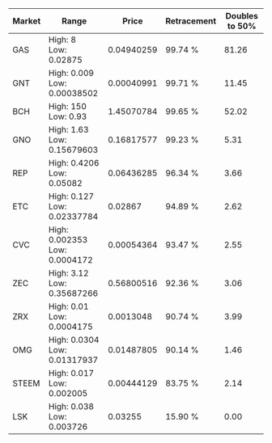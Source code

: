 | Market | Range | Price| Retracement | Doubles to 50% |
| --- | --- | --- | --- | --- |
| GAS | High: 8<br />Low: 0.02875 | 0.04940259 | 99.74 % | 81.26 |
| GNT | High: 0.009<br />Low: 0.00038502 | 0.00040991 | 99.71 % | 11.45 |
| BCH | High: 150<br />Low: 0.93 | 1.45070784 | 99.65 % | 52.02 |
| GNO | High: 1.63<br />Low: 0.15679603 | 0.16817577 | 99.23 % | 5.31 |
| REP | High: 0.4206<br />Low: 0.05082 | 0.06436285 | 96.34 % | 3.66 |
| ETC | High: 0.127<br />Low: 0.02337784 | 0.02867 | 94.89 % | 2.62 |
| CVC | High: 0.002353<br />Low: 0.0004172 | 0.00054364 | 93.47 % | 2.55 |
| ZEC | High: 3.12<br />Low: 0.35687266 | 0.56800516 | 92.36 % | 3.06 |
| ZRX | High: 0.01<br />Low: 0.0004175 | 0.0013048 | 90.74 % | 3.99 |
| OMG | High: 0.0304<br />Low: 0.01317937 | 0.01487805 | 90.14 % | 1.46 |
| STEEM | High: 0.017<br />Low: 0.002005 | 0.00444129 | 83.75 % | 2.14 |
| LSK | High: 0.038<br />Low: 0.003726 | 0.03255 | 15.90 % | 0.00 |
